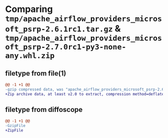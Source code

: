 # Comparing `tmp/apache_airflow_providers_microsoft_psrp-2.6.1rc1.tar.gz` & `tmp/apache_airflow_providers_microsoft_psrp-2.7.0rc1-py3-none-any.whl.zip`

## filetype from file(1)

```diff
@@ -1 +1 @@
-gzip compressed data, was "apache_airflow_providers_microsoft_psrp-2.6.1rc1.tar", last modified: Tue Apr  9 12:36:19 2024, max compression
+Zip archive data, at least v2.0 to extract, compression method=deflate
```

## filetype from diffoscope

```diff
@@ -1 +1 @@
-GzipFile
+ZipFile
```

